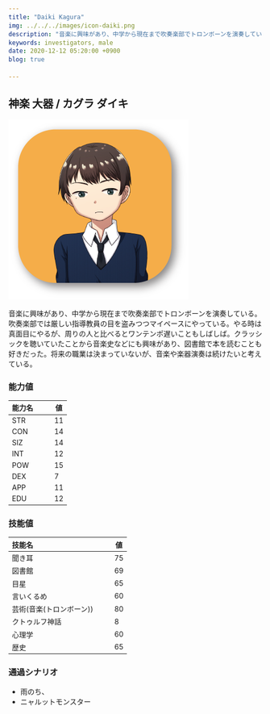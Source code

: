 ```yaml
---
title: "Daiki Kagura"
img: ../../../images/icon-daiki.png
description: "音楽に興味があり、中学から現在まで吹奏楽部でトロンボーンを演奏している。吹奏楽部では厳しい指導教員の目を盗みつつ"
keywords: investigators, male
date: 2020-12-12 05:20:00 +0900
blog: true

---
```


## 神楽 大器 / カグラ ダイキ

![icon](../../../images/icon-daiki.png)

音楽に興味があり、中学から現在まで吹奏楽部でトロンボーンを演奏している。吹奏楽部では厳しい指導教員の目を盗みつつマイペースにやっている。やる時は真面目にやるが、周りの人と比べるとワンテンポ遅いこともしばしば。クラッシックを聴いていたことから音楽史などにも興味があり、図書館で本を読むことも好きだった。将来の職業は決まっていないが、音楽や楽器演奏は続けたいと考えている。

### 能力値
|能力名  |　　値|
|--------|------|
|STR     |　　11|
|CON     |　　14|
|SIZ     |　　14|
|INT     |　　12|
|POW     |　　15|
|DEX     |　　7 |
|APP     |　　11|
|EDU     |　　12|

### 技能値
|技能名                 |　　値|
|:----------------------|------|
|聞き耳                 |　　75|
|図書館                 |　　69|
|目星                   |　　65|
|言いくるめ             |　　60|
|芸術(音楽(トロンボーン))|　　80|
|クトゥルフ神話          |　　8 |
|心理学                  |　　60|
|歴史                    |　　65|

### 通過シナリオ
- 雨のち、
- ニャルットモンスター